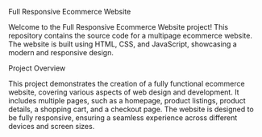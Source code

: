 Full Responsive Ecommerce Website

Welcome to the Full Responsive Ecommerce Website project! This repository contains the source code for a multipage ecommerce website. The website is built using HTML, CSS, and JavaScript, showcasing a modern and responsive design.

Project Overview

This project demonstrates the creation of a fully functional ecommerce website, covering various aspects of web design and development. It includes multiple pages, such as a homepage, product listings, product details, a shopping cart, and a checkout page. The website is designed to be fully responsive, ensuring a seamless experience across different devices and screen sizes.
